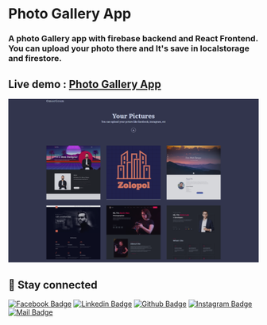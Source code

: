 # Photo Gallery App

### A photo Gallery app with firebase backend and React Frontend. You can upload your photo there and It's save in localstorage and firestore.

## Live demo : [Photo Gallery App](https://mdomor.netlify.app/)

![multi step form](omor.png)

## 🚀 Stay connected

[![Facebook Badge](https://img.shields.io/badge/Facebook-1877F2?style=for-the-badge&logo=facebook&logoColor=white)](https://www.facebook.com/mdomorrr)
[![Linkedin Badge](https://img.shields.io/badge/LinkedIn-0077B5?style=for-the-badge&logo=linkedin&logoColor=white)](https://linkedin.com/in/mdomor)
[![Github Badge](https://img.shields.io/badge/GitHub-100000?style=for-the-badge&logo=github&logoColor=white)](https://github.com/md-omor)
[![Instagram Badge](https://img.shields.io/badge/Instagram-E4405F?style=for-the-badge&logo=instagram&logoColor=white)](https://instagram.com/mdomorrrr)
[![Mail Badge](https://img.shields.io/badge/Gmail-D14836?style=for-the-badge&logo=gmail&logoColor=white)](mailto:developeromor@gmail.com)

<!-- [![Discord Badge](https://img.shields.io/badge/Discord-7289DA?style=for-the-badge&logo=discord&logoColor=white)](https://discord.gg/WJjCBB86PJ) -->
